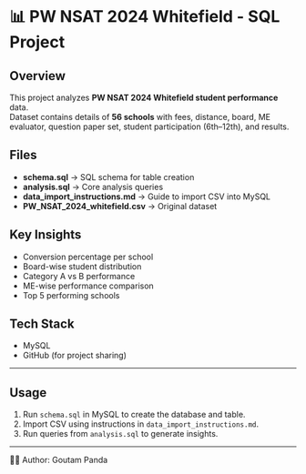 # 📊 PW NSAT 2024 Whitefield - SQL Project

## Overview
This project analyzes **PW NSAT 2024 Whitefield student performance** data.  
Dataset contains details of **56 schools** with fees, distance, board, ME evaluator, question paper set, student participation (6th–12th), and results.

## Files
- **schema.sql** → SQL schema for table creation
- **analysis.sql** → Core analysis queries
- **data_import_instructions.md** → Guide to import CSV into MySQL
- **PW_NSAT_2024_whitefield.csv** → Original dataset

## Key Insights
- Conversion percentage per school
- Board-wise student distribution
- Category A vs B performance
- ME-wise performance comparison
- Top 5 performing schools

## Tech Stack
- MySQL
- GitHub (for project sharing)

---

## Usage
1. Run `schema.sql` in MySQL to create the database and table.
2. Import CSV using instructions in `data_import_instructions.md`.
3. Run queries from `analysis.sql` to generate insights.

---

👨‍💻 Author: Goutam Panda
